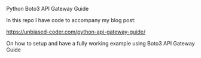Python Boto3 API Gateway Guide

In this repo I have code to accompany my blog post:

https://unbiased-coder.com/python-api-gateway-guide/

On how to setup and have a fully working example using Boto3 API Gateway Guide


